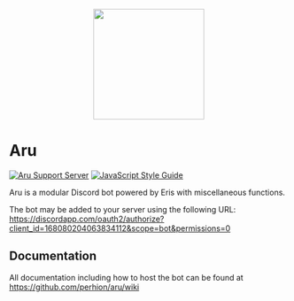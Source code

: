 <p align="center">
  <img src="logo.png" height="200px" width="200px">
</p>

# Aru
[![Aru Support Server](https://discordapp.com/api/guilds/150660709254955009/embed.png?style=shield)](https://discord.gg/0qAx3KUU1I4X74Hc)
[![JavaScript Style Guide](https://cdn.rawgit.com/standard/standard/master/badge.svg)](https://github.com/standard/standard)

Aru is a modular Discord bot powered by Eris with miscellaneous functions.

The bot may be added to your server using the following URL:
https://discordapp.com/oauth2/authorize?client_id=168080204063834112&scope=bot&permissions=0

## Documentation
All documentation including how to host the bot can be found at https://github.com/perhion/aru/wiki